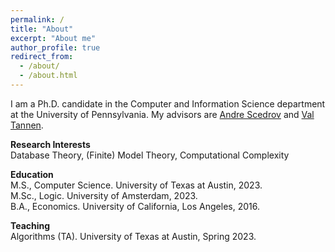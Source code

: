 ```yaml
---
permalink: /
title: "About"
excerpt: "About me"
author_profile: true
redirect_from: 
  - /about/
  - /about.html
---
```


I am a Ph.D. candidate in the Computer and Information Science department at the University of Pennsylvania. My advisors are <a href="https://www.cis.upenn.edu/~scedrov/">Andre Scedrov</a> and <a href="https://www.cis.upenn.edu/~val/home.html">Val Tannen</a>.

<p> <strong> Research Interests </strong> <br>
Database Theory, (Finite) Model Theory, Computational Complexity

<p> <strong> Education </strong> <br>
M.S., Computer Science. University of Texas at Austin, 2023. <br>
M.Sc., Logic. University of Amsterdam, 2023. <br>
B.A., Economics. University of California, Los Angeles, 2016. </p>

<p> <strong> Teaching </strong> <br>
Algorithms (TA). University of Texas at Austin, Spring 2023. </p>
